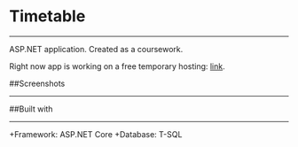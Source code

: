 # Timetable
____
ASP.NET application. Created as a coursework.

Right now app is working on a free temporary hosting: <a href="http://donsimondotcom-001-site1.dtempurl.com/">link</a>.

##Screenshots
____

##Built with
____
+Framework: ASP.NET Core
+Database: T-SQL
